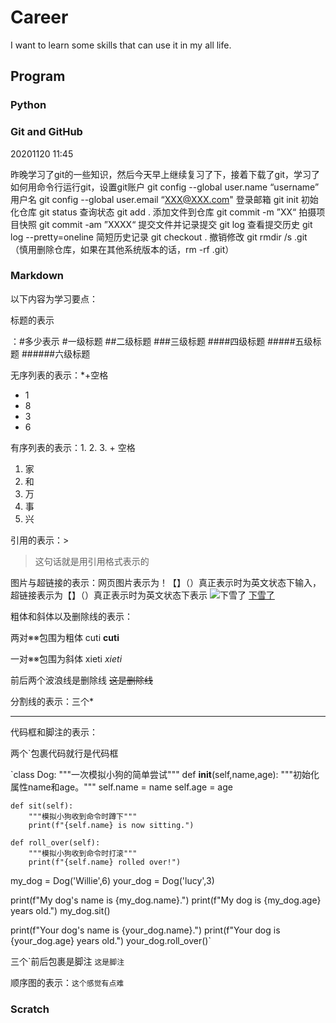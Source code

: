 # Career
I want to learn some skills that can use it in my all life.
## Program
### Python
### Git and GitHub
20201120 11:45

昨晚学习了git的一些知识，然后今天早上继续复习了下，接着下载了git，学习了如何用命令行运行git，设置git账户
git config --global user.name “username” 用户名
git config --global user.email “XXX@XXX.com" 登录邮箱
git init 初始化仓库 git status 查询状态  git add . 添加文件到仓库 
git commit -m ”XX“ 拍摄项目快照   git commit -am ”XXXX“ 提交文件并记录提交
git log 查看提交历史  git log --pretty=oneline 简短历史记录 
git checkout . 撤销修改
git  rmdir /s .git  （慎用删除仓库，如果在其他系统版本的话，rm -rf .git）
### Markdown
以下内容为学习要点：

标题的表示 

：#多少表示
#一级标题
##二级标题
###三级标题
####四级标题
#####五级标题
######六级标题

无序列表的表示：*+空格
 
* 1
* 8
* 3
* 6

有序列表的表示：1. 2. 3. + 空格
1. 家
2. 和
3. 万
4. 事
5. 兴

引用的表示：>
>这句话就是用引用格式表示的

图片与超链接的表示：网页图片表示为！【】（）真正表示时为英文状态下输入，超链接表示为【】（）真正表示时为英文状态下表示
![下雪了](http://p1.itc.cn/q_70/images03/20201120/a87faa42ef5f4ecc8eca58c56e7913f0.jpeg)
[下雪了](https://www.sohu.com/a/433064505_260616?spm=smpc.home.fspic.1.1605856056073gC2g9CQ&_f=index_focus_0)

粗体和斜体以及删除线的表示：

两对※※包围为粗体 cuti  **cuti**   

一对※※包围为斜体 xieti  *xieti*  

前后两个波浪线是删除线 ~~这是删除线~~

分割线的表示：三个*
***
代码框和脚注的表示：

两个`包裹代码就行是代码框  

`class Dog:
    """一次模拟小狗的简单尝试"""
    def __init__(self,name,age):
        """初始化属性name和age。"""
        self.name = name
        self.age = age

    def sit(self):
        """模拟小狗收到命令时蹲下"""
        print(f"{self.name} is now sitting.")

    def roll_over(self):
        """模拟小狗收到命令时打滚"""
        print(f"{self.name} rolled over!")
my_dog = Dog('Willie',6)
your_dog = Dog('lucy',3)

print(f"My dog's name is {my_dog.name}.")
print(f"My dog is {my_dog.age} years old.")
my_dog.sit()

print(f"Your dog's name is {your_dog.name}.")
print(f"Your dog is {your_dog.age} years old.")
your_dog.roll_over()`
 
三个`前后包裹是脚注  ```这是脚注```

顺序图的表示：```这个感觉有点难```



### Scratch